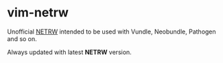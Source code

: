 vim-netrw
=========

Unofficial [NETRW](http://www.drchip.org/astronaut/vim/index.html#NETRW) intended to be used with Vundle, Neobundle, Pathogen and so on.

Always updated with latest **NETRW** version.
